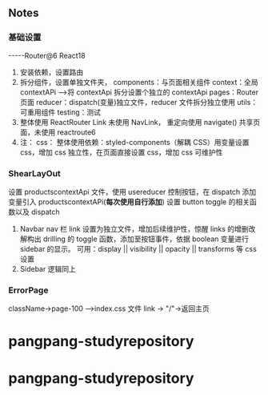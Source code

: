 ## Notes

### 基础设置

-----Router@6 React18

1. 安装依赖，设置路由
2. 拆分组件，设置单独文件夹，
   components：与页面相关组件
   context：全局 contextAPi -->将 contextApi 拆分设置个独立的 contextApi
   pages：Router 页面
   reducer：dispatch(变量)独立文件，reducer 文件拆分独立使用
   utils：可重用组件
   testing：测试
3. 整体使用 ReactRouter Link 未使用 NavLink，
   重定向使用 navigate()
   共享页面，未使用 reactroute6
4. 注：
   css：
   整体使用依赖：styled-components（解耦 CSS）用变量设置 css，增加 css 独立性，在页面直接设置 css，增加 css 可维护性

### ShearLayOut

设置 productscontextApi 文件，使用 usereducer 控制按钮，在 dispatch 添加变量引入 productscontextAPi(**每次使用自行添加**)
设置 button toggle 的相关函数以及 dispatch

1. Navbar
   nav 栏 link 设置为独立文件，增加后续维护性，惊醒 links 的增删改
   解构出 drilling 的 toggle 函数，添加至按钮事件，依据 boolean 变量进行 sidebar 的显示。
   可用：display || visibility || opacity || transforms 等 css 设置
2. Sidebar
   逻辑同上

### ErrorPage

className->page-100 -->index.css 文件
link -> "/"->返回主页
# pangpang-studyrepository
# pangpang-studyrepository
